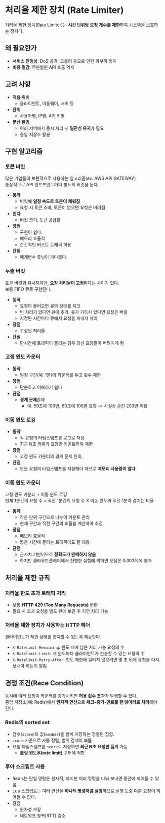 # 처리율 제한 장치 (Rate Limiter)

처리율 제한 장치(Rate Limiter)는 **시간 단위당 요청 개수를 제한**하여 시스템을 보호하는 장치다.

## 왜 필요한가
- **서비스 안정성**: DoS 공격, 크롤러 등으로 인한 과부하 방지
- **비용 절감**: 무분별한 API 호출 억제

## 고려 사항
- **적용 위치**
  - 클라이언트, 미들웨어, 서버 등
- **단위**
  - 사용자별, IP별, API 키별
- **분산 환경**
  - 여러 서버에서 동시 처리 시 **일관성 유지**가 필요
  - 중앙 저장소 활용


## 구현 알고리즘

### 토큰 버킷

많은 기업들이 보편적으로 사용하는 알고리즘(ex: AWS API GATEWAY)  
통상적으로 API 엔드포인트마다 별도의 버킷을 둔다.

- **동작**
  - 버킷에 **일정 속도로 토큰이 채워짐**
  - 요청 시 토큰 소비, 토큰이 없으면 요청은 버려짐
- **인자**
  - 버킷 크기, 토큰 공급률
- **장점**
  - 구현이 쉽다.
  - 메모리 효율적
  - 순간적인 버스트 트래픽 허용
- **단점**:
  - 매개변수 튜닝이 까다롭다.

### 누출 버킷

토큰 버킷과 유사하지만, **요청 처리율이 고정**된다는 차이가 있다.  
보통 FIFO 큐로 구현된다.

- **동작**
  - 요청이 들어오면 큐의 상태를 체크
  - 빈 자리가 있다면 큐에 추가, 큐가 가득차 있다면 요청은 버림
  - 지정된 시간마다 큐에서 요청을 꺼내서 처리
- **장점**
  - 고정된 처리율
- **단점**
  - 단시간에 트래픽이 몰리는 경우 최신 요청들이 버려지게 됨

### 고정 윈도 카운터

- **동작**
  - 일정 구간(예: 1분)에 카운터를 두고 횟수 제한
- **장점**
  - 단순하고 이해하기 쉽다
- **단점**
  - **경계 문제**존재
    - 예: 59초에 100번, 60초에 100번 요청 -> 사실상 순간 200번 허용

### 이동 윈도 로깅

- **동작**
  - 각 요청의 타임스탬프를 로그로 저장
  - 최근 N초 범위의 요청만 카운트하여 제한
- **장점**
  - 고정 윈도 카운터의 경계 문제 완화,
- **단점**
  - 모든 요청의 타임스탬프를 저장해야 하므로 **메모리 사용량이 많다**

### 이동 윈도 카운터

고정 윈도 카운터 + 이동 윈도 로깅  
현재 1분간의 요청 수 + 직전 1분간의 요청 수 X 이동 윈도와 직전 1분이 겹치는 비율

- **동작**
  - 작은 단위 구간으로 나누어 카운트 관리
  - 현재 구간과 직전 구간의 비율을 계산하여 추정
- **장점**
  - 메모리 효율적
  - 짧은 시간에 몰리는 트래픽에도 잘 대응
- **단점**
  - 근사치 기반이므로 **정확도가 완벽하지 않음**
  - 하지만 클라우드플레어에서 진행한 실험에 의하면 오탐은 0.003%에 불과


## 처리율 제한 규칙

### 처리율 한도 초과 트래픽 처리
- 보통 **HTTP 429 (Too Many Requests)** 반환
- 필요 시 초과 요청을 별도 큐에 보관 후 지연 처리 가능

### 처리율 제한 장치가 사용하는 HTTP 헤더
클라이언트가 제한 상태를 인지할 수 있도록 제공한다.

- `X-Ratelimit-Remaining`: 윈도 내에 남은 처리 가능 요청의 수
- `X-Ratelimit-Limit`: 매 윈도마다 클라이언트가 전송할 수 있는 요청의 수
- `X-Ratelimit-Retry-After`: 한도 제한에 걸리지 않으려면 몇 초 뒤에 요청을 다시 보내야 하는지 알림


## 경쟁 조건(Race Condition)

동시에 여러 요청이 카운터를 증가시키면 **허용 횟수 초과**가 발생할 수 있다.  
중앙 저장소(예: Redis)에서 **원자적 연산**으로 **체크-증가-만료를 한 덩어리로 처리**해야 한다.

### Redis의 sorted set
- 점수(`score`)와 값(`member`)을 함께 저장하는 정렬된 집합.
- `score` 기준으로 자동 정렬, 범위 검색이 빠름
- 요청 타임스탬프를 `score`로 저장하면 **최근 N초 요청만 집계** 가능
  - **롤링 윈도우(rate limit)** 구현에 적합

### 루아 스크립트 사용
- Redis는 단일 명령은 원자적, 하지만 여러 명령을 나눠 보내면 중간에 끼어들 수 있음.
- Lua 스크립트는 여러 연산을 **하나의 명령처럼 실행**하므로 실행 도중 다른 요청이 끼어들 수 없다.
- 장점
  - 원자성 보장
  - 네트워크 왕복(RTT) 감소




